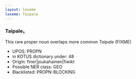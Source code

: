 ```yaml
---
layout: lexeme
lexeme: Taipale
---
```


###  Taipale₁

This rare proper noun overlaps more common *Taipale* (FIXME)
* UPOS:  PROPN
* in KOTUS dictionary under:  48
* Origin:  finer|joukahainen|fiwikt
* Possible NER class:  GEO
* Blacklisted:  PROPN-BLOCKING

